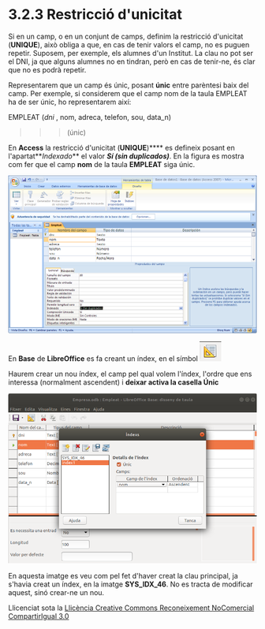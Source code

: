# 3.2.3 Restricció d'unicitat

Si en un camp, o en un conjunt de camps, definim la restricció d'unicitat
(**UNIQUE**), això obliga a que, en cas de tenir valors el camp, no es puguen
repetir. Suposem, per exemple, els alumnes d'un Institut. La clau no pot ser
el DNI, ja que alguns alumnes no en tindran, però en cas de tenir-ne, és clar
que no es podrà repetir.

Representarem que un camp és únic, posant **únic** entre parèntesi baix del
camp. Per exemple, si considerem que el camp nom de la taula EMPLEAT ha de ser
únic, ho representarem així:

EMPLEAT (_dni_ , nom, adreca, telefon, sou, data_n)  

> > > (únic)

En **Access** la restricció d'unicitat (**UNIQUE**)**** es defineix posant en
l'apartat**_Indexado_** el valor _**Sí (sin duplicados)**_. En la figura es
mostra com fer que el camp **nom** de la taula **EMPLEAT** siga únic.

![](T3_3_2_3.png)

En **Base** de **LibreOffice** es fa creant un índex, en el símbol
![](T03_3_2_3_2.png)

Haurem crear un nou índex, el camp pel qual volem l'índex, l'ordre que ens
interessa (normalment ascendent) i **deixar activa la casella Únic**

![](T03_3_2_3_3.png)

En aquesta imatge es veu com pel fet d'haver creat la clau principal, ja
s'havia creat un índex, en la imatge **SYS_IDX_46**. No es tracta de modificar
aquest, sinó crear-ne un nou.



Llicenciat sota la  [Llicència Creative Commons Reconeixement NoComercial
CompartirIgual 3.0](http://creativecommons.org/licenses/by-nc-sa/3.0/)

